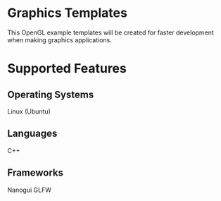 # Graphics Templates
This OpenGL example templates will be created for faster development when making graphics applications.

# Supported Features
## Operating Systems
Linux (Ubuntu)

## Languages
C++

## Frameworks
Nanogui
GLFW

